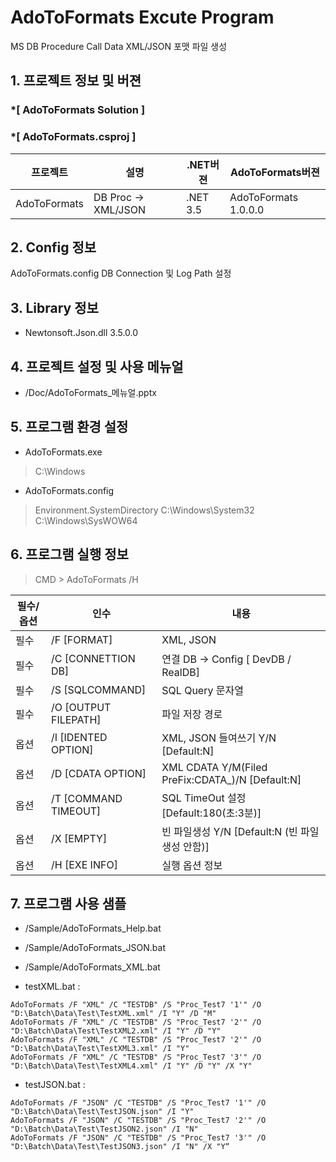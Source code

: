 # AdoToFormats Excute Program
MS DB Procedure Call Data XML/JSON 포맷 파일 생성

## 1. 프로젝트 정보 및 버젼

### *[ AdoToFormats Solution ]	
### *[ AdoToFormats.csproj ]	

| 프로젝트 | 설명 | .NET버젼 | AdoToFormats버젼 |
| -------- | -------- | -------- | -------- |
| AdoToFormats | DB Proc -> XML/JSON 	| .NET 3.5	| AdoToFormats 1.0.0.0 |

## 2. Config 정보
AdoToFormats.config
DB Connection 및 Log Path 설정

## 3. Library 정보
* Newtonsoft.Json.dll 3.5.0.0	

## 4. 프로젝트 설정 및 사용 메뉴얼
* /Doc/AdoToFormats_메뉴얼.pptx

## 5. 프로그램 환경 설정
- AdoToFormats.exe
 > C:\Windows
- AdoToFormats.config 
 > Environment.SystemDirectory
 > C:\Windows\System32
 > C:\Windows\SysWOW64

## 6. 프로그램 실행 정보
> CMD > AdoToFormats /H

| 필수/옵션 | 인수 | 내용 |
| -------- | -------- | -------- |
| 필수 | /F [FORMAT]   | XML, JSON  |
| 필수 | /C [CONNETTION DB]   | 연결 DB -> Config [ DevDB / RealDB]  |
| 필수 | /S [SQLCOMMAND]   | SQL Query 문자열
| 필수 | /O [OUTPUT FILEPATH]   | 파일 저장 경로
| 옵션 | /I [IDENTED OPTION]   | XML, JSON 들여쓰기 Y/N [Default:N]
| 옵션 | /D [CDATA OPTION]   | XML CDATA Y/M(Filed PreFix:CDATA_)/N [Default:N]  |
| 옵션 | /T [COMMAND TIMEOUT]   | SQL TimeOut 설정 [Default:180(초:3분)]  |
| 옵션 | /X [EMPTY]  | 빈 파일생성 Y/N [Default:N (빈 파일생성 안함)]   |
| 옵션 | /H [EXE INFO]  | 실행 옵션 정보  |

## 7. 프로그램 사용 샘플
* /Sample/AdoToFormats_Help.bat
* /Sample/AdoToFormats_JSON.bat
* /Sample/AdoToFormats_XML.bat

* testXML.bat :
```
AdoToFormats /F "XML" /C "TESTDB" /S "Proc_Test7 '1'" /O "D:\Batch\Data\Test\TestXML.xml" /I "Y" /D "M"
AdoToFormats /F "XML" /C "TESTDB" /S "Proc_Test7 '2'" /O "D:\Batch\Data\Test\TestXML2.xml" /I "Y" /D "Y"
AdoToFormats /F "XML" /C "TESTDB" /S "Proc_Test7 '2'" /O "D:\Batch\Data\Test\TestXML3.xml" /I "Y"
AdoToFormats /F "XML" /C "TESTDB" /S "Proc_Test7 '3'" /O "D:\Batch\Data\Test\TestXML4.xml" /I "Y" /D "Y" /X "Y"
```
* testJSON.bat :
```
AdoToFormats /F "JSON" /C "TESTDB" /S "Proc_Test7 '1'" /O "D:\Batch\Data\Test\TestJSON.json" /I "Y"
AdoToFormats /F "JSON" /C "TESTDB" /S "Proc_Test7 '2'" /O "D:\Batch\Data\Test\TestJSON2.json" /I "N"
AdoToFormats /F "JSON" /C "TESTDB" /S "Proc_Test7 '3'" /O "D:\Batch\Data\Test\TestJSON3.json" /I "N" /X "Y“
```
